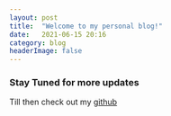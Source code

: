 ```yaml
---
layout: post
title:  "Welcome to my personal blog!"
date:   2021-06-15 20:16
category: blog
headerImage: false
---
```


### Stay Tuned for more updates
 Till then check out my [github](https://github.com/AshishSinha5)